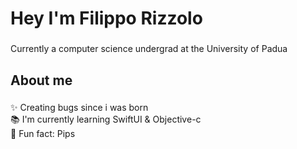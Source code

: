 <h1 align="left">Hey I'm Filippo Rizzolo</h1>

###

<p align="left">Currently a computer science undergrad at the University of Padua</p>

###

<h2 align="left">About me</h2>

###

<p align="left">✨ Creating bugs since i was born<br>📚 I'm currently learning SwiftUI & Objective-c<br>🎲 Fun fact: Pips</p>

###
